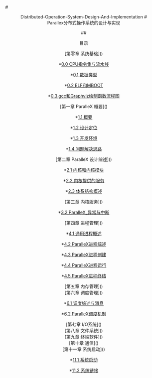 #<center>Distributed-Operation-System-Design-And-Implementation</cenrte>
#<center>Parallex分布式操作系统的设计与实现</center>

##<center>目录</center>

<center>[第零章 系统基础]()</center>

   *[0.0 CPU指令集与流水线](./chap0/CPU_结构1.md)
   
   *[0.1 数据类型](./chap0/数据类型.md)
   
   *[0.2 ELF和MBOOT](./chap0/ELF和mboot简介.md)
   
   *[0.3 gcc和Graphviz绘制函数流程图](./chap0/gcc和Graphviz绘制函数流程图.md)
   
<center>[第一章 ParalleX 概要]() </center>
        
  *[1.1 概要](./chap1/ParalleX_概要.md) 
  
  *[1.2 设计定位](./chap1/ParalleX_设计目标.md)
  
  *[1.3 开发环境](./chap1/ParalleX_开发环境.md)
    
  *[1.4 问题解决思路](./chap1/ParalleX_研发思路.md)

<center>[第二章 ParalleX 设计综述]()</center>

  *[2.1 内核和内核模块](./chap2/ParalleX内核与模块.md)
  
  *[2.2 内核提供的服务](./chap2/ParalleX内核提供的服务.md)

  *[2.3 体系结构概述](./chap2/3_3_体系结构概述.md)
  
  
<center>[第三章 内核服务]()</center>

  *[3.2 ParalleX_异常与中断](./chap3/ParalleX_异常与中断.md)

<center>[第四章 进程管理]()</center>

  *[4.1 通用进程概述](./chap4/4_1_进程概述.md)

  *[4.2 ParalleX进程综述](./chap4/ParalleX进程定义.md)
  
  *[4.3 ParalleX进程创建](./chap4/ParalleX进程创建.md)
  
  *[4.4 ParalleX进程运行](./chap4/ParalleX进程运行.md)
  
  *[4.5 ParalleX进程终结](./chap4/ParalleX进程终结.md)
  

<center>[第五章 内存管理]()</center>


<center>[第六章 调度管理]()</center>

  *[6.1 调度综述与消息](./chap6/ParalleX调度综述.md)
  
  *[6.2 ParalleX调度机制](./chap6/ParalleX调度机制.md)
  

<center>[第七章 I/O系统]()</center>


<center>[第八章 文件系统]()</center>


<center>[第九章 终端软件]()</center>


<center>[第十章 通信]()</center>


<center>[第十一章 系统启动]()</center>


*[11.1 系统启动](./chap11/系统启动.md) 

*[11.2 系统链接](./chap11/系统链接.md)







